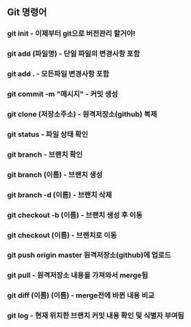 ## Git 명령어

### git init - 이제부터 git으로 버전관리 할거야!
### git add (파일명) - 단일 파일의 변경사항 포함
### git add . - 모든파일 변경사항 포함
### git commit -m "메시지" - 커밋 생성
### git clone (저장소주소) - 원격저장소(github) 복제
### git status - 파일 상태 확인
### git branch - 브랜치 확인
### git branch (이름) - 브랜치 생성
### git branch -d (이름) - 브랜치 삭제
### git checkout -b (이름) - 브랜치 생성 후 이동
### git checkout (이름) - 브랜치로 이동
### git push origin master 원격저장소(github)에 업로드
### git pull - 원격저장소 내용을 가져와서 merge됨
### git diff (이름) (이름) - merge전에 바뀐 내용 비교
### git log - 현재 위치한 브랜치 커밋 내용 확인 및 식별자 부여됨


